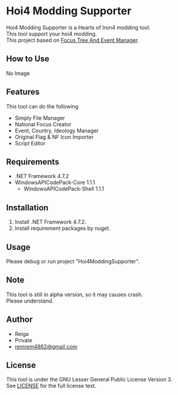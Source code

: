 ﻿# Hoi4 Modding Supporter

Hoi4 Modding Supporter is a Hearts of Iron4 modding tool.<br>
This tool support your hoi4 modding.<br>
This project based on [Focus Tree And Event Manager]().

## How to Use
No Image

## Features
This tool can do the following
- Simply File Manager
- National Focus Creator
- Event, Country, Ideology Manager
- Original Flag & NF Icon Importer
- Script Editor

## Requirements

- .NET Framework 4.7.2
- WindowsAPICodePack-Core 1.1.1
  - WindowsAPICodePack-Shell 1.1.1

## Installation

1. Install .NET Framework 4.7.2.
2. Install requirement packages by nuget.

## Usage
Please debug or run project "Hoi4ModdingSupporter".

## Note

This tool is still in alpha version, so it may causes crash.<br>
Please understand.

## Author
* Reiga
* Private
* remrem4862@gmail.com

## License
This tool is under the GNU Lesser General Public License Version 3.<br>
See [LICENSE](LICENSE.md) for the full license text.
